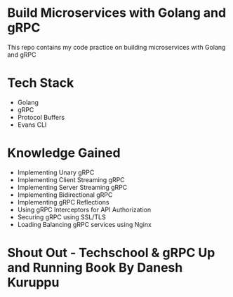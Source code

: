 # Build Microservices with Golang and gRPC

This repo contains my code practice on building microservices with
Golang and gRPC

# Tech Stack

- Golang
- gRPC
- Protocol Buffers
- Evans CLI

# Knowledge Gained

- Implementing Unary gRPC
- Implementing Client Streaming gRPC
- Implementing Server Streaming gRPC
- Implementing Bidirectional gRPC
- Implementing gRPC Reflections
- Using gRPC Interceptors for API Authorization
- Securing gRPC using SSL/TLS
- Loading Balancing gRPC services using Nginx

# Shout Out - Techschool & gRPC Up and Running Book By Danesh Kuruppu
